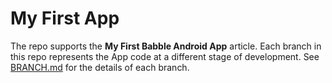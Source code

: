 # My First App

The repo supports the **My First Babble Android App** article. Each branch in this repo represents the App code at a different stage of development. See [BRANCH.md](BRANCH.md)  for the details of each branch. 